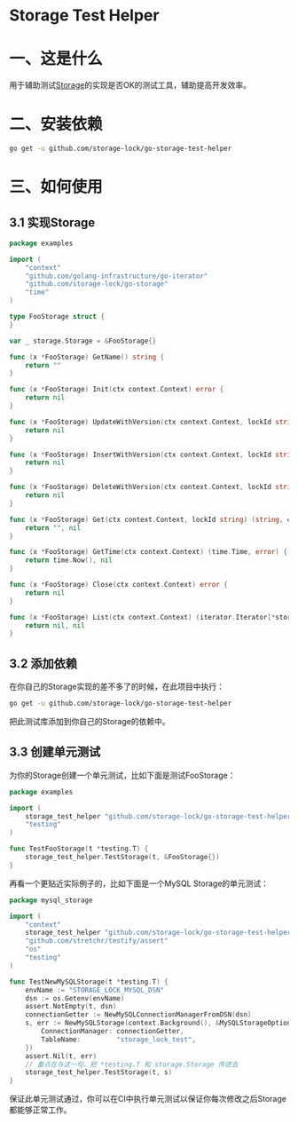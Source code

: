 # Storage Test Helper

# 一、这是什么

用于辅助测试[Storage](https://github.com/storage-lock/go-storage)的实现是否OK的测试工具，辅助提高开发效率。

# 二、安装依赖

```bash
go get -u github.com/storage-lock/go-storage-test-helper
```

# 三、如何使用

## 3.1 实现Storage

```go
package examples

import (
	"context"
	"github.com/golang-infrastructure/go-iterator"
	"github.com/storage-lock/go-storage"
	"time"
)

type FooStorage struct {
}

var _ storage.Storage = &FooStorage{}

func (x *FooStorage) GetName() string {
	return ""
}

func (x *FooStorage) Init(ctx context.Context) error {
	return nil
}

func (x *FooStorage) UpdateWithVersion(ctx context.Context, lockId string, exceptedVersion, newVersion storage.Version, lockInformation *storage.LockInformation) error {
	return nil
}

func (x *FooStorage) InsertWithVersion(ctx context.Context, lockId string, version storage.Version, lockInformation *storage.LockInformation) error {
	return nil
}

func (x *FooStorage) DeleteWithVersion(ctx context.Context, lockId string, exceptedVersion storage.Version, lockInformation *storage.LockInformation) error {
	return nil
}

func (x *FooStorage) Get(ctx context.Context, lockId string) (string, error) {
	return "", nil
}

func (x *FooStorage) GetTime(ctx context.Context) (time.Time, error) {
	return time.Now(), nil
}

func (x *FooStorage) Close(ctx context.Context) error {
	return nil
}

func (x *FooStorage) List(ctx context.Context) (iterator.Iterator[*storage.LockInformation], error) {
	return nil, nil
}
```

## 3.2 添加依赖

在你自己的Storage实现的差不多了的时候，在此项目中执行：

```bash
go get -u github.com/storage-lock/go-storage-test-helper
```

把此测试库添加到你自己的Storage的依赖中。

## 3.3 创建单元测试

为你的Storage创建一个单元测试，比如下面是测试FooStorage：

```go
package examples

import (
	storage_test_helper "github.com/storage-lock/go-storage-test-helper"
	"testing"
)

func TestFooStorage(t *testing.T) {
	storage_test_helper.TestStorage(t, &FooStorage{})
}
```

再看一个更贴近实际例子的，比如下面是一个MySQL Storage的单元测试：

```go
package mysql_storage

import (
	"context"
	storage_test_helper "github.com/storage-lock/go-storage-test-helper"
	"github.com/stretchr/testify/assert"
	"os"
	"testing"
)

func TestNewMySQLStorage(t *testing.T) {
	envName := "STORAGE_LOCK_MYSQL_DSN"
	dsn := os.Getenv(envName)
	assert.NotEmpty(t, dsn)
	connectionGetter := NewMySQLConnectionManagerFromDSN(dsn)
	s, err := NewMySQLStorage(context.Background(), &MySQLStorageOptions{
		ConnectionManager: connectionGetter,
		TableName:         "storage_lock_test",
	})
	assert.Nil(t, err)
    // 重点在与这一句，把 *testing.T 和 storage.Storage 传进去 
	storage_test_helper.TestStorage(t, s)
}
```

保证此单元测试通过，你可以在CI中执行单元测试以保证你每次修改之后Storage都能够正常工作。
